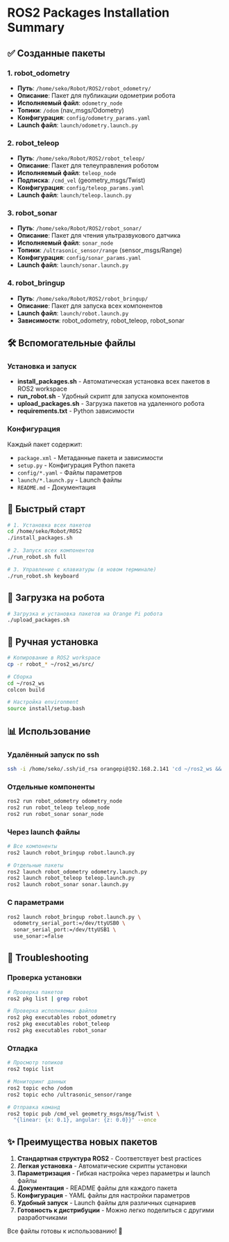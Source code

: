 # ROS2 Packages Installation Summary

## ✅ Созданные пакеты

### 1. robot_odometry
- **Путь**: `/home/seko/Robot/ROS2/robot_odometry/`
- **Описание**: Пакет для публикации одометрии робота
- **Исполняемый файл**: `odometry_node`
- **Топики**: `/odom` (nav_msgs/Odometry)
- **Конфигурация**: `config/odometry_params.yaml`
- **Launch файл**: `launch/odometry.launch.py`

### 2. robot_teleop
- **Путь**: `/home/seko/Robot/ROS2/robot_teleop/`
- **Описание**: Пакет для телеуправления роботом
- **Исполняемый файл**: `teleop_node`
- **Подписка**: `/cmd_vel` (geometry_msgs/Twist)
- **Конфигурация**: `config/teleop_params.yaml`
- **Launch файл**: `launch/teleop.launch.py`

### 3. robot_sonar
- **Путь**: `/home/seko/Robot/ROS2/robot_sonar/`
- **Описание**: Пакет для чтения ультразвукового датчика
- **Исполняемый файл**: `sonar_node`
- **Топики**: `/ultrasonic_sensor/range` (sensor_msgs/Range)
- **Конфигурация**: `config/sonar_params.yaml`
- **Launch файл**: `launch/sonar.launch.py`

### 4. robot_bringup
- **Путь**: `/home/seko/Robot/ROS2/robot_bringup/`
- **Описание**: Пакет для запуска всех компонентов
- **Launch файл**: `launch/robot.launch.py`
- **Зависимости**: robot_odometry, robot_teleop, robot_sonar

## 🛠 Вспомогательные файлы

### Установка и запуск
- **install_packages.sh** - Автоматическая установка всех пакетов в ROS2 workspace
- **run_robot.sh** - Удобный скрипт для запуска компонентов
- **upload_packages.sh** - Загрузка пакетов на удаленного робота
- **requirements.txt** - Python зависимости

### Конфигурация
Каждый пакет содержит:
- `package.xml` - Метаданные пакета и зависимости
- `setup.py` - Конфигурация Python пакета
- `config/*.yaml` - Файлы параметров
- `launch/*.launch.py` - Launch файлы
- `README.md` - Документация

## 🚀 Быстрый старт

```bash
# 1. Установка всех пакетов
cd /home/seko/Robot/ROS2
./install_packages.sh

# 2. Запуск всех компонентов
./run_robot.sh full

# 3. Управление с клавиатуры (в новом терминале)
./run_robot.sh keyboard
```

## 📡 Загрузка на робота

```bash
# Загрузка и установка пакетов на Orange Pi робота
./upload_packages.sh
```

## 🔧 Ручная установка

```bash
# Копирование в ROS2 workspace
cp -r robot_* ~/ros2_ws/src/

# Сборка
cd ~/ros2_ws
colcon build

# Настройка environment
source install/setup.bash
```

## 📊 Использование

### Удалённый запуск по ssh
```bash
ssh -i /home/seko/.ssh/id_rsa orangepi@192.168.2.141 'cd ~/ros2_ws && ./run_robot.sh full'
```

### Отдельные компоненты
```bash
ros2 run robot_odometry odometry_node
ros2 run robot_teleop teleop_node
ros2 run robot_sonar sonar_node
```

### Через launch файлы
```bash
# Все компоненты
ros2 launch robot_bringup robot.launch.py

# Отдельные пакеты
ros2 launch robot_odometry odometry.launch.py
ros2 launch robot_teleop teleop.launch.py
ros2 launch robot_sonar sonar.launch.py
```

### С параметрами
```bash
ros2 launch robot_bringup robot.launch.py \
  odometry_serial_port:=/dev/ttyUSB0 \
  sonar_serial_port:=/dev/ttyUSB1 \
  use_sonar:=false
```

## 🐛 Troubleshooting

### Проверка установки
```bash
# Проверка пакетов
ros2 pkg list | grep robot

# Проверка исполняемых файлов
ros2 pkg executables robot_odometry
ros2 pkg executables robot_teleop  
ros2 pkg executables robot_sonar
```

### Отладка
```bash
# Просмотр топиков
ros2 topic list

# Мониторинг данных
ros2 topic echo /odom
ros2 topic echo /ultrasonic_sensor/range

# Отправка команд
ros2 topic pub /cmd_vel geometry_msgs/msg/Twist \
  "{linear: {x: 0.1}, angular: {z: 0.0}}" --once
```

## ✨ Преимущества новых пакетов

1. **Стандартная структура ROS2** - Соответствует best practices
2. **Легкая установка** - Автоматические скрипты установки
3. **Параметризация** - Гибкая настройка через параметры и launch файлы
4. **Документация** - README файлы для каждого пакета
5. **Конфигурация** - YAML файлы для настройки параметров
6. **Удобный запуск** - Launch файлы для различных сценариев
7. **Готовность к дистрибуции** - Можно легко поделиться с другими разработчиками

Все файлы готовы к использованию! 🎉
